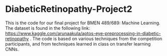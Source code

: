 # DiabeticRetinopathy-Project2


This is the code for our final project for BMEN 489/689: Machine Learning.
The dataset is found in the following link: https://www.kaggle.com/arunaakula/aptos-eye-preprocessing-in-diabetic-retinopathy .
The code is based on various techniques from the competition participants, and from techniques learned in class on transfer learning CNNs.
